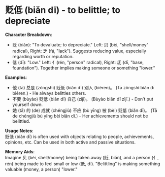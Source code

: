 # **贬低 (biǎn dī) - to belittle; to depreciate**

**Character Breakdown**:  
- 贬 (biǎn): "To devaluate; to depreciate." Left: 贝 (bèi, "shell/money" radical), Right: 乏 (fá, "lack"). Suggests reducing value, especially regarding worth or reputation.  
- 低 (dī): "Low." Left: 亻(rén, "person" radical), Right: 氐 (dī, "base, foundation"). Together implies making someone or something "lower."

**Examples**:  
- 他 (tā) 总是 (zǒngshì) 贬低 (biǎn dī) 别人 (biéren)。 (Tā zǒngshì biǎn dī biéren.) - He always belittles others.  
- 不要 (bùyào) 贬低 (biǎn dī) 自己 (zìjǐ)。 (Bùyào biǎn dī zìjǐ.) - Don’t put yourself down.  
- 她 (tā) 的 (de) 成就 (chéngjiù) 不应 (bù yīng) 被 (bèi) 贬低 (biǎn dī)。 (Tā de chéngjiù bù yīng bèi biǎn dī.) - Her achievements should not be belittled.

**Usage Notes**:  
贬低 (biǎn dī) is often used with objects relating to people, achievements, opinions, etc. Can be used in both active and passive situations.

**Memory Aids**:  
Imagine 贝 (bèi, shell/money) being taken away (贬, biǎn), and a person (亻, rén) being made to feel small or low (低, dī). "Belittling" is making something valuable (money, a person) "lower."